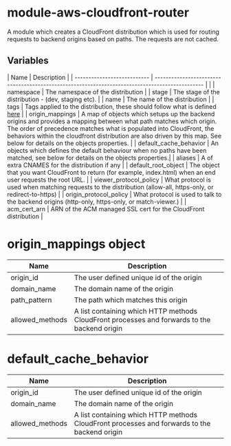 # module-aws-cloudfront-router

A module which creates a CloudFront distribution which is used for routing requests to backend origins based on paths. The requests are not cached. 

## Variables

| Name                        | Description                                                                                     |
| --------------------------- | ----------------------------------------------------------------------------------------------- |                                         |
| namespace | The namespace of the distribution |
| stage | The stage of the distribution - (dev, staging etc). |
| name | The name of the distribution |
| tags | Tags applied to the distribution, these should follow what is defined [here](https://github.com/Adaptavist/terraform-compliance/blob/master/features/tags.feature)  |
| origin_mappings | A map of objects which setups up the backend origins and provides a mapping between what path matches which origin. The order of precedence matches what is populated into CloudFront, the behaviors within the cloudfront distribution are also driven by this map. See below for details on the objects properties. |
| default_cache_behavior | An objects which defines the default behaviour when no paths have been matched, see below for details on the objects properties.|
| aliases | A of extra CNAMES for the distribution if any  |
| default_root_object | The object that you want CloudFront to return (for example, index.html) when an end user requests the root URL. |
| viewer_protocol_policy | What protocol is used when matching requests to the distribution (allow-all, https-only, or redirect-to-https) |
| origin_protocol_policy | What protocol is used to talk to the backend origins (http-only, https-only, or match-viewer.) |
| acm_cert_arn | ARN of the ACM managed SSL cert for the CloudFront distribution  |


# origin_mappings object
| Name                        | Description                                                                                     |
| --------------------------- | ----------------------------------------------------------------------------------------------- |
| origin_id                 | The user defined unique id of the origin                                      |
| domain_name | The domain name of the origin |
| path_pattern | The path which matches this origin |
| allowed_methods | A list containing which HTTP methods CloudFront processes and forwards to the backend origin |


# default_cache_behavior
| Name                        | Description                                                                                     |
| --------------------------- | ----------------------------------------------------------------------------------------------- |
| origin_id                 | The user defined unique id of the origin                                      |
| domain_name | The domain name of the origin |
| allowed_methods | A list containing which HTTP methods CloudFront processes and forwards to the backend origin |